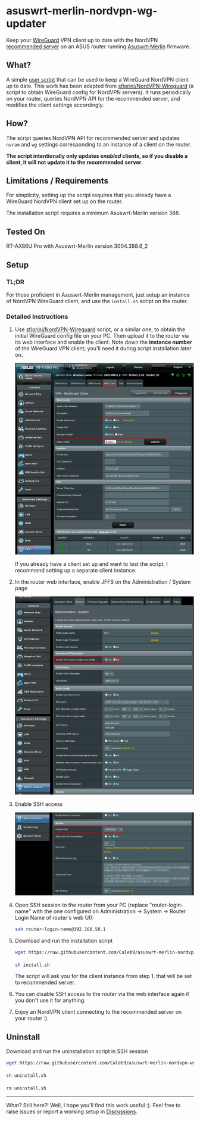 # asuswrt-merlin-nordvpn-wg-updater

Keep your [WireGuard](https://www.wireguard.com/) VPN client up to
date with the NordVPN [recommended
server](https://nordvpn.com/servers/tools/) on an ASUS router running
[Asuswrt-Merlin](https://www.asuswrt-merlin.net/) firmware.

## What?

A simple [user
script](https://github.com/RMerl/asuswrt-merlin.ng/wiki/User-scripts)
that can be used to keep a WireGuard NordVPN client up to date. This
work has been adapted from
[sfiorini/NordVPN-Wireguard](https://github.com/sfiorini/NordVPN-Wireguard)
(a script to obtain WireGuard config for NordVPN servers). It runs
periodically on your router, queries NordVPN API for the recommended
server, and modifies the client settings accordingly.

## How?

The script queries NordVPN API for recommended server and updates
`nvram` and `wg` settings corresponding to an instance of a client on
the router.

__The script intentionally only updates _enabled_ clients, so if you
disable a client, it will not update it to the recommended server__.

## Limitations / Requirements

For simplicity, setting up the script requires that you already have a
WireGuard NordVPN client set up on the router.

The installation script requires a minimum Asuswrt-Merlin version 388.
   
## Tested On

RT-AX86U Pro with Asuswrt-Merlin version 3004.388.6_2 

## Setup

### TL;DR

For those proficient in Asuswrt-Merlin management, just setup an
instance of NordVPN WireGuard client, and use the `install.sh` script
on the router.

### Detailed Instructions

1. Use
   [sfiorini/NordVPN-Wireguard](https://github.com/sfiorini/NordVPN-Wireguard)
   script, or a similar one, to obtain the initial WireGuard config
   file on your PC. Then upload it to the router via its web interface
   and enable the client. Note down the __instance number__ of the
   WireGuard VPN client; you'll need it during script installation later on.

   <img src="wireguard-setup1.png" />
   
   If you already have a client set up and want to test the script, I
   recommend setting up a separate client instance.

2. In the router web interface, enable JFFS on the Administration /
   System page
   
   <img src="wireguard-setup2.png" />

3. Enable SSH access

   <img src="wireguard-setup3.png" />

4. Open SSH session to the router from your PC (replace
   "router-login-name" with the one configured on Administration ->
   System -> Router Login Name of router's web UI):
   
   ```bash
   ssh router-login-name@192.168.50.1
   ```

5. Download and run the installation script

   ```bash
   wget https://raw.githubusercontent.com/Caleb9/asuswrt-merlin-nordvpn-wg-updater/main/install.sh

   sh install.sh
   ```

   The script will ask you for the client instance from step 1, that
   will be set to recommended server.
   
6. You can disable SSH access to the router via the web interface
   again if you don't use it for anything.

7. Enjoy an NordVPN client connecting to the recommended server on
   your router :).

## Uninstall

Download and run the uninstallation script in SSH session

```bash
wget https://raw.githubusercontent.com/Caleb9/asuswrt-merlin-nordvpn-wg-updater/main/uninstall.sh

sh uninstall.sh

rm uninstall.sh
```

---

What? Still here?! Well, I hope you'll find this work useful :). Feel
free to raise issues or report a working setup in
[Discussions](https://github.com/caleb9/asuswrt-merlin-nordvpn-wg-updater/discussions).
